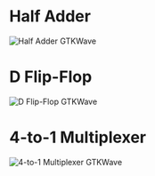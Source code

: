 # Half Adder
![Half Adder GTKWave](https://github.com/BFox03/CPE322/Lab1/ha.png)
# D Flip-Flop 
![D Flip-Flop GTKWave](https://github.com/BFox03/CPE322/Lab1/dff.png)
# 4-to-1 Multiplexer
![4-to-1 Multiplexer GTKWave](https://github.com/BFox03/CPE322/Lab1/mux.png)
